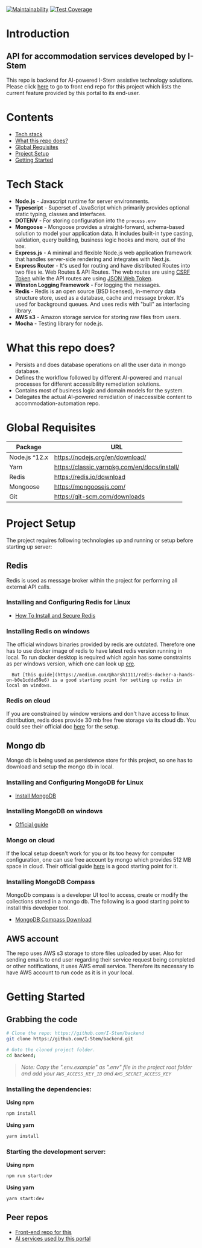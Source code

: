 [![Maintainability](https://api.codeclimate.com/v1/badges/0abf5009e604ee7d2271/maintainability)](https://codeclimate.com/github/I-Stem/backend/maintainability)
[![Test Coverage](https://api.codeclimate.com/v1/badges/0abf5009e604ee7d2271/test_coverage)](https://codeclimate.com/github/I-Stem/backend/test_coverage)


# Introduction
## API for accommodation services developed by I-Stem

   This repo is backend for AI-powered I-Stem assistive technology solutions. Please click [here](https://github.com/I-Stem/frontend#introduction) to go to front end repo for this project which lists the current feature provided by this portal to its end-user.

# Contents

* [Tech stack](#tech-stack)
* [What this repo does?](#what-this-repo-does?)
* [Global Requisites](#global-requisites)
* [Project Setup](#project-setup)
* [Getting Started](#getting-started)



# Tech Stack

-   **Node.js** - Javascript runtime for server environments.
-   **Typescript** - Superset of JavaScript which primarily provides optional static typing, classes and interfaces.
-   **DOTENV** - For storing configuration into the `process.env`
-   **Mongoose** - Mongoose provides a straight-forward, schema-based solution to model your application data. It includes built-in type casting, validation, query building, business logic hooks and more, out of the box.
-   **Express.js** - A minimal and flexible Node.js web application framework that handles server-side rendering and integrates with Next.js.
-   **Express Router** - It's used for routing and have distributed Routes into two files ie. Web Routes & API Routes. The web routes are using [CSRF Token](https://github.com/krakenjs/lusca) while the API routes are using [JSON Web Token](https://github.com/auth0/express-jwt).
-   **Winston Logging Framework** - For logging the messages.
-   **Redis** - Redis is an open source (BSD licensed), in-memory data structure store, used as a database, cache and message broker. It's used for background queues. And uses redis with "bull" as interfacing library.
-   **AWS s3** - Amazon storage service for storing raw files from users.
-   **Mocha** - Testing library for node.js.

# What this repo does?

* Persists and does database operations on all the user data in mongo database.
* Defines the workflow followed by different AI-powered and manual processes for different accessibility remediation solutions.
* Contains most of business logic and domain models for the system.
* Delegates the actual AI-powered remidiation of inaccessible content  to accommodation-automation repo.

# Global Requisites

|  Package |  URL |  
|---|---|
|  Node.js ^12.x|  https://nodejs.org/en/download/  |   
| Yarn  | https://classic.yarnpkg.com/en/docs/install/  |  
| Redis | https://redis.io/download |
| Mongoose | https://mongoosejs.com/ |
| Git | https://git-scm.com/downloads 

# Project Setup

   The project requires following technologies up and running or setup before starting up server:

## Redis

   Redis is used as message broker within the project for performing all external API calls. 

### Installing and Configuring Redis for Linux
- [How To Install and Secure Redis](https://www.digitalocean.com/community/tutorials/how-to-install-and-secure-redis-on-ubuntu-18-04)

### Installing Redis on windows

   The official windows binaries provided by redis are outdated. Therefore one has to use docker image of redis to have latest redis version  running in local. To run docker desktop is required which again has some constraints as per windows version, which one can look up [ere](https://docs.docker.com/docker-for-windows/install/).

      But [this guide](https://medium.com/@harsh1111/redis-docker-a-hands-on-b0e1cdda59e6) is a good starting point for setting up redis in local on windows.

### Redis on cloud

   If you are constrained by window versions and don't have access to linux distribution, redis does provide 30 mb free free storage via its cloud db. You could see their official doc [here](https://redislabs.com/get-started-with-redis/) for the setup.

## Mongo db

   Mongo db is being used as persistence store for this project, so one has to download and setup the mongo db in local.
   
### Installing and Configuring MongoDB  for Linux
- [Install MongoDB](https://hevodata.com/blog/install-mongodb-on-ubuntu/)

### Installing MongoDB on windows

-   [Official guide](https://docs.mongodb.com/manual/tutorial/install-mongodb-on-windows/)

### Mongo on cloud

   If the local setup doesn't work for you or its too heavy for computer configuration, one can use free account by mongo which provides 512 MB space in cloud. Their official guide [here](https://docs.atlas.mongodb.com/getting-started/) is a good starting point for it.

### Installing MongoDB Compass

   MongoDb compass is a developer UI tool to access, create or modify the collections  stored in a mongo db. The following is a good starting point to install this developer tool.

- [MongoDB Compass Download](https://www.mongodb.com/try/download/compass)

## AWS account

   The repo uses AWS s3 storage to store files uploaded by user. Also for sending emails to end user regarding their service request being completed or other notifications, it uses AWS email service. Therefore its necessary to have AWS account to run code as it is in your local. 


# Getting Started

## Grabbing the code

```bash
# Clone the repo: https://github.com/I-Stem/backend
git clone https://github.com/I-Stem/backend.git

# Goto the cloned project folder.
cd backend;
```

> _Note: Copy the ".env.example" as ".env" file in the project root folder and add your `AWS_ACCESS_KEY_ID` and `AWS_SECRET_ACCESS_KEY`_

### Installing the dependencies:

**Using npm**

```sh
npm install
```

**Using yarn**

```sh
yarn install
```

### Starting the development server:

**Using npm**

```sh
npm run start:dev
```

**Using yarn**

```sh
yarn start:dev
```



## Peer repos

* [Front-end repo for this](https://github.com/I-Stem/frontend)
* [AI services used by this portal](https://github.com/I-Stem/science)

